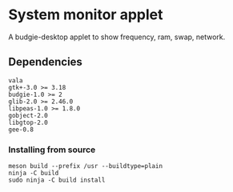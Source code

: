 # System monitor applet
A budgie-desktop applet to show frequency, ram, swap, network.

## Dependencies
```
vala
gtk+-3.0 >= 3.18
budgie-1.0 >= 2
glib-2.0 >= 2.46.0
libpeas-1.0 >= 1.8.0
gobject-2.0
libgtop-2.0
gee-0.8
```

### Installing from source
```
meson build --prefix /usr --buildtype=plain
ninja -C build
sudo ninja -C build install
```
